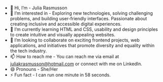 - 👋 Hi, I’m - Julia Rasmusson
- 👀 I’m interested in - Exploring new technologies, solving challenging problems, and building user-friendly interfaces. Passionate about creating inclusive and accessible digital experiences.
- 🌱 I’m currently learning HTML and CSS, usability and design principles to create intuitive and visually appealing websites.
- 💞️ I’m looking to collaborate on exciting frontend projects, web applications, and initiatives that promote diversity and equality within the tech industry.
- 📫 How to reach me - You can reach me via email at juliakrasmusson@hotmail.com or connect with me on LinkedIn.
- 😄 Pronouns - She/Her
- ⚡ Fun fact - I can run one minute in 58 seconds.


